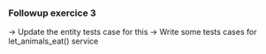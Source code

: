 ### Followup exercice 3
 -> Update the entity tests case for this
 -> Write some tests cases for let_animals_eat() service
